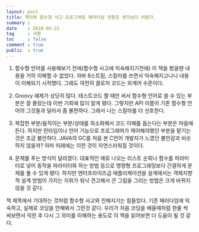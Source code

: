 ```yaml
---
layout: post
title: 책리뷰 함수형 사고-프로그래밍 패러다임 전환은 생각보다 어렵다.
summary : 
date    : 2018-03-21
tag     : 서평
toc     : false
comment : true
public  : true
---
```


1. 함수형 언어를 사용해보기 전에(함수형 사고에 익숙해지기전에) 이 책을 봤을땐 내용을 거의 이해할 수 없었다. 자바 8스트림, 스칼라를 쓰면서 익숙해지고나니 내용이 이해되기 시작했다. 그래도 여전히 클로저 코드는 외계어 수준이다.

2. Groovy 예제가 상당히 많다. 테스트코드 짤 때만 써서 함수형 언어로 쓸 수 있는 부분은 잘 몰랐는데 이번 기회에 많이 알게 됐다. 그렇지만 API 이름이 기존 함수형 언어의 그것들과 달라서 좀 불편하다. 그래서 나는 스칼라를 더 선호한다.

3. 복잡한 부분/움직이는 부분/상태를 최소화해서 코드 이해를 돕는다는 부분은 마음에 든다. 하지만 런타임이나 언어 기능으로 프로그래머가 제어해야했던 부분을 맡기는 것은 조금 불안하다. JAVA의 GC를 처음 본 C언어 개발자가 느꼈던 불안감과 비슷하지 않을까? 아마 미래에는 이런 것이 자연스러워질 것이다.

4. 문제를 푸는 방식이 달라졌다. 대표적인 예로 나오는 리스트 순회나 함수를 파라미터로 넣어 동작을 파라미터화 하는 방법 등으로 명령형 프로그래밍보다 간결하게 문제를 풀 수 있게 됐다. 하지만 엔터프라이즈급 애플리케이션을 설계에서는 객체지향적 설계 방법이 가지는 지위가 워낙 견고해서 큰 그림을 그리는 방법은 크게 바뀌지 않을 것 같다.

책 제목에서 기대하는 것처럼 함수형 사고와 친해지기는 힘들었다. 기존 패러다임에 익숙하고, 실제로 코딩을 안해봐서 그런것 같다. 우리가 처음 코딩을 배울때처럼 한줄 씩 써보면서 익힌 후 다시 그 의미를 이해하는 용도로 이 책을 읽어보면 더 도움이 될 것 같다.
